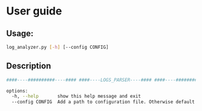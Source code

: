 # User guide

## Usage: 
```bash
log_analyzer.py [-h] [--config CONFIG]
```
## Description
```bash
####----##########----#### ####----LOGS_PARSER----#### ####----##########----####

options:
  -h, --help       show this help message and exit
  --config CONFIG  Add a path to configuration file. Otherwise default config will be used

```

